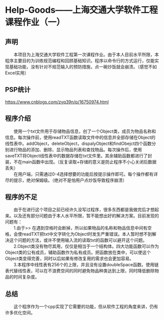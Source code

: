# Help-Goods——上海交通大学软件工程课程作业（一）
## 声明  
&emsp;&emsp;本项目为上海交通大学软件工程第一次课程作业。由于本人目前水平所限，本程序主要目的为训练规范编程和回顾基础知识。程序以命令行的方式运行，仅能实现基础功能，没有针对不规范输入的预防措施，点一碗炒饭就会崩溃。（感觉不如Excel实用）  
## PSP统计  
https://www.cnblogs.com/zyq39n/p/16750974.html  
## 程序介绍  
&emsp;&emsp;使用一个txt文件用于存储物品信息，创了一个Object类，成员为物品名称和信息。每次操作前，使用readTXT函数读取文件中的信息并全部存储在Object的线性表中。addObject，deleteObject，dispalyObject和findObejct四个函数分别进行物品的添加、删除、显示物品列表和查找物品。每次操作后，使用saveTXT将Object线性表中的数据存储在txt文件里。其余辅助函数都进行了封装，不在main函数中出现。（反复读取+存储的意义是防止程序不小心关闭后数据丢失）  
&emsp;&emsp;在用户端，只需通过0-4选择想要的功能后按提示操作即可。每个操作都有详尽的提示，绝对保姆级。（绝对不是怕用户点炒饭导致程序崩溃）  
## 程序的不足  
&emsp;&emsp;由于在进行这个项目之前已经许久没写过程序，很多东西都是我做完后才想起来。以及还有部分问题由于本人水平所限，暂不能想出好的解决方案。目前发现的问题有：  
&emsp;&emsp;1.由于>> 在遇到空格时会断掉，所以如果物品的名称和物品信息中间有空格，会使readTXT把txt中文字转化为Object时发生严重错误。本人暂时想不到解决这个问题的方法，或许不使用输入流的读取txt的函数可以避开这个问题。  
&emsp;&emsp;2.Object类没有物尽其用，仅仅是相当于一个结构体。四大功能函数可以作为Object类的公有成员，辅助函数作为私有成员。把函数放在类中，可以使这个Object类变得完善，同时以后如果有修改复用的需求也会更加容易。  
&emsp;&emsp;3.本程序中线性表有256个的上限，并且没有设置doubleSpace函数。使用链表代替线性表，可以在不浪费空间的同时避免物品种类达到上限，同时降低删除物品的时间复杂度。  
## 总结  
&emsp;&emsp;这个程序作为一个cpp实现了它需要的功能，但从软件工程的角度来讲，仍有许多优化空间。
